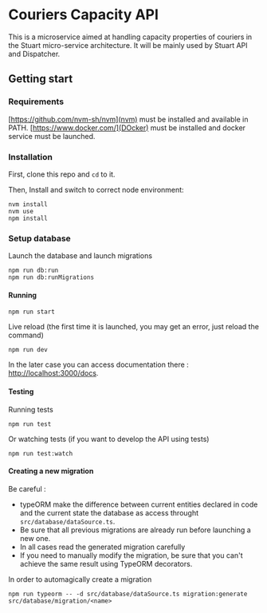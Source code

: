 # Couriers Capacity API

This is a microservice aimed at handling capacity properties of couriers in the Stuart micro-service architecture.
It will be mainly used by Stuart API and Dispatcher.

## Getting start

### Requirements

[https://github.com/nvm-sh/nvm](nvm) must be installed and available in PATH.
[https://www.docker.com/](DOcker) must be installed and docker service must be launched.

### Installation

First, clone this repo and `cd` to it.

Then, Install and switch to correct node environment:

```
nvm install
nvm use
npm install
```

### Setup database

Launch the database and launch migrations

```
npm run db:run
npm run db:runMigrations
```

#### Running

```
npm run start
```

Live reload (the first time it is launched, you may get an error, just reload the command)

```
npm run dev
```

In the later case you can access documentation there : [http://localhost:3000/docs](localhost:3000/docs).

#### Testing

Running tests

```
npm run test
```

Or watching tests (if you want to develop the API using tests)

```
npm run test:watch
```

#### Creating a new migration

Be careful :

- typeORM make the difference between current entities declared in code and the current state the database as access throught `src/database/dataSource.ts`.
- Be sure that all previous migrations are already run before launching a new one.
- In all cases read the generated migration carefully
- If you need to manually modify the migration, be sure that you can't achieve the same result using TypeORM decorators.

In order to automagically create a migration

```
npm run typeorm -- -d src/database/dataSource.ts migration:generate src/database/migration/<name>
```
